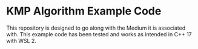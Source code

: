 # KMP Algorithm Example Code
This repository is designed to go along with the Medium it is associated with.
This example code has been tested and works as intended in C++ 17 with WSL 2.
